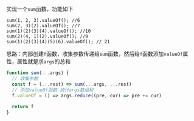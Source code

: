 实现一个`sum`函数，功能如下

```
sum(1, 2, 3).valueOf(); //6
sum(2, 3)(2).valueOf(); //7
sum(1)(2)(3)(4).valueOf(); //10
sum(2)(4, 1)(2).valueOf(); //9
sum(1)(2)(3)(4)(5)(6).valueOf(); // 21
```

思路：内部创建`f`函数，收集参数传递给`sum`函数，然后给`f`函数添加`valueOf`属性，属性就是求`args`的总和

```typescript
function sum(...args) {
  // 收集参数
  const f = (...rest) => sum(...args, ...rest)
  // 添加valueOf函数 统计args数组和
  f.valueOf = () => args.reduce((pre, cur) => pre += cur)
  
  return f
}
```

